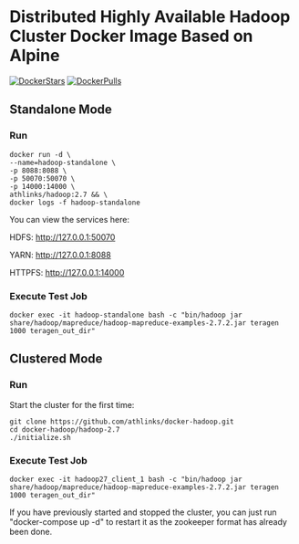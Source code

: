 # Distributed Highly Available Hadoop Cluster Docker Image Based on Alpine

[![DockerStars](https://img.shields.io/docker/stars/athlinks/hadoop.svg)](https://registry.hub.docker.com/u/athlinks/hadoop/)
[![DockerPulls](https://img.shields.io/docker/pulls/athlinks/hadoop.svg)](https://registry.hub.docker.com/u/athlinks/hadoop/)

## Standalone Mode

### Run
<script type="text/javascript" src="https://asciinema.org/a/49054.js" id="asciicast-49054" async></script>

```
docker run -d \
--name=hadoop-standalone \
-p 8088:8088 \
-p 50070:50070 \
-p 14000:14000 \
athlinks/hadoop:2.7 && \
docker logs -f hadoop-standalone
```

You can view the services here:</p>
HDFS: http://127.0.0.1:50070</p>
YARN: http://127.0.0.1:8088</p>
HTTPFS: http://127.0.0.1:14000

### Execute Test Job
```
docker exec -it hadoop-standalone bash -c "bin/hadoop jar share/hadoop/mapreduce/hadoop-mapreduce-examples-2.7.2.jar teragen 1000 teragen_out_dir"
```

## Clustered Mode

### Run
<script type="text/javascript" src="https://asciinema.org/a/49052.js" id="asciicast-49052" async></script>

Start the cluster for the first time:
```
git clone https://github.com/athlinks/docker-hadoop.git
cd docker-hadoop/hadoop-2.7
./initialize.sh
```

### Execute Test Job
```
docker exec -it hadoop27_client_1 bash -c "bin/hadoop jar share/hadoop/mapreduce/hadoop-mapreduce-examples-2.7.2.jar teragen 1000 teragen_out_dir"
```

If you have previously started and stopped the cluster, you can just run "docker-compose up -d" to restart it as the zookeeper format has already been done.
